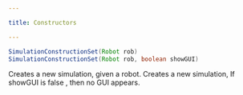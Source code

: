 ```yaml
---

title: Constructors

---
```


```java
SimulationConstructionSet(Robot rob)
SimulationConstructionSet(Robot rob, boolean showGUI)
```
Creates a new simulation, given a robot. Creates a new simulation, If showGUI is false , then no GUI appears. 
